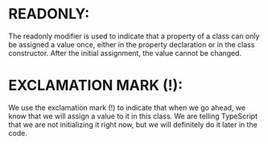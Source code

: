 # READONLY:
The readonly modifier is used to indicate that a property of a class can only be assigned a value once, either in the property declaration or in the class constructor. After the initial assignment, the value cannot be changed.

# EXCLAMATION MARK (!):
We use the exclamation mark (!) to indicate that when we go ahead, we know that we will assign a value to it in this class. We are telling TypeScript that we are not initializing it right now, but we will definitely do it later in the code.
